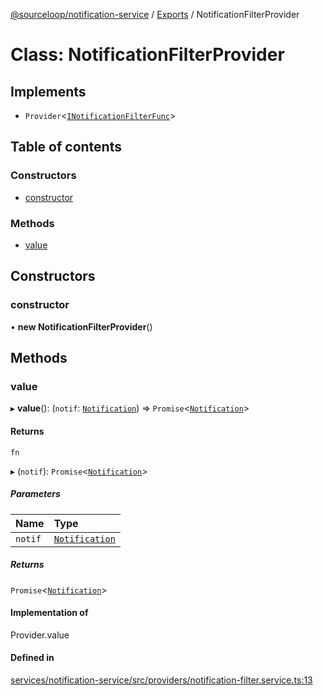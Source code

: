 [@sourceloop/notification-service](../README.md) / [Exports](../modules.md) / NotificationFilterProvider

# Class: NotificationFilterProvider

## Implements

- `Provider`<[`INotificationFilterFunc`](../modules.md#inotificationfilterfunc)\>

## Table of contents

### Constructors

- [constructor](NotificationFilterProvider.md#constructor)

### Methods

- [value](NotificationFilterProvider.md#value)

## Constructors

### constructor

• **new NotificationFilterProvider**()

## Methods

### value

▸ **value**(): (`notif`: [`Notification`](Notification.md)) => `Promise`<[`Notification`](Notification.md)\>

#### Returns

`fn`

▸ (`notif`): `Promise`<[`Notification`](Notification.md)\>

##### Parameters

| Name | Type |
| :------ | :------ |
| `notif` | [`Notification`](Notification.md) |

##### Returns

`Promise`<[`Notification`](Notification.md)\>

#### Implementation of

Provider.value

#### Defined in

[services/notification-service/src/providers/notification-filter.service.ts:13](https://github.com/sourcefuse/loopback4-microservice-catalog/blob/93a7f917/services/notification-service/src/providers/notification-filter.service.ts#L13)
